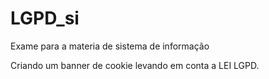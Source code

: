 # LGPD_si

Exame para a materia de sistema de informação

Criando um banner de cookie levando em conta a LEI LGPD.